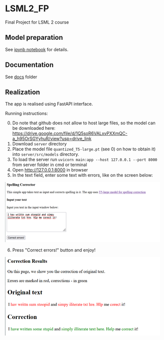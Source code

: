 # LSML2_FP
Final Project for LSML 2 course

## Model preparation

See [ipynb notebook](https://github.com/akondrashov96/LSML2_FP/blob/main/Model_Training.ipynb) for details.

## Documentation

See [docs](https://github.com/akondrashov96/LSML2_FP/tree/main/docs) folder

## Realization

The app is realised using FastAPI interface. 

Running instructions:

0) Do note that github does not allow to host large files, so the model can be downloaded here: https://drive.google.com/file/d/1Q5soR6VALxvPXXmQC-a_h95OrSGYyhuR/view?usp=drive_link
1) Download `server` directory
2) Place the model file `quantized_T5-large.pt` (see 0) on how to obtain it) into `server/src/models` directory.
3) To load the server run `uvicorn main:app --host 127.0.0.1 --port 8000` from server folder in cmd or terminal
4) Open http://127.0.0.1:8000 in browser
5) In the text field, enter some text with errors, like on the screen below:

![img_1](https://raw.githubusercontent.com/akondrashov96/LSML2_FP/main/img/Screenshot_1.png)

6) Press "Correct errors!" button and enjoy!

![img_2](https://raw.githubusercontent.com/akondrashov96/LSML2_FP/main/img/Screenshot_2.png)
